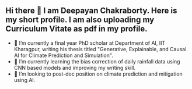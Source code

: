 ## Hi there 👋  I am Deepayan Chakraborty. Here is my short profile. I am also uploading my Curriculum Vitate as pdf in my profile.
- 🔭 I’m currently a final year PhD scholar at Department of AI, IIT Kharagpur, writing his thesis titled "Generative, Explainable, and Causal AI for Climate Prediction and Simulation".
- 🌱 I’m currently learning the bias correction of daily rainfall data using CNN based models and improving my writing skill.
- 👯 I’m looking to post-doc position on climate prediction and mitigation using AI.
<!--
**Deepayan504/Deepayan504** is a ✨ _special_ ✨ repository because its `README.md` (this file) appears on your GitHub profile.

Here are some ideas to get you started:

- 🔭 I’m currently working on ...
- 🌱 I’m currently learning ...
- 👯 I’m looking to collaborate on ...
- 🤔 I’m looking for help with ...
- 💬 Ask me about ...
- 📫 How to reach me: ...
- 😄 Pronouns: ...
- ⚡ Fun fact: ...
-->



